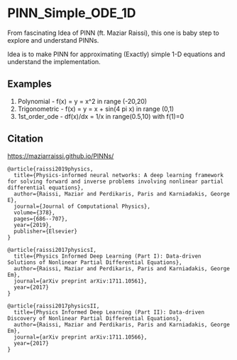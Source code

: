 # PINN_Simple_ODE_1D

From fascinating Idea of PINN (ft. Maziar Raissi), this one is baby step to explore and understand PINNs.

Idea is to make PINN for approximating (Exactly) simple 1-D equations and understand the implementation.

## Examples
1. Polynomial - f(x) = y = x^2 in range (-20,20)
2. Trigonometric - f(x) = y = x + sin(4 pi x) in range (0,1)
3. 1st_order_ode - df(x)/dx = 1/x in range(0.5,10) with f(1)=0


## Citation
https://maziarraissi.github.io/PINNs/

    @article{raissi2019physics,
      title={Physics-informed neural networks: A deep learning framework for solving forward and inverse problems involving nonlinear partial differential equations},
      author={Raissi, Maziar and Perdikaris, Paris and Karniadakis, George E},
      journal={Journal of Computational Physics},
      volume={378},
      pages={686--707},
      year={2019},
      publisher={Elsevier}
    }

    @article{raissi2017physicsI,
      title={Physics Informed Deep Learning (Part I): Data-driven Solutions of Nonlinear Partial Differential Equations},
      author={Raissi, Maziar and Perdikaris, Paris and Karniadakis, George Em},
      journal={arXiv preprint arXiv:1711.10561},
      year={2017}
    }

    @article{raissi2017physicsII,
      title={Physics Informed Deep Learning (Part II): Data-driven Discovery of Nonlinear Partial Differential Equations},
      author={Raissi, Maziar and Perdikaris, Paris and Karniadakis, George Em},
      journal={arXiv preprint arXiv:1711.10566},
      year={2017}
    }
